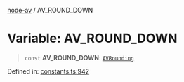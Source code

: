 [node-av](../globals.md) / AV\_ROUND\_DOWN

# Variable: AV\_ROUND\_DOWN

> `const` **AV\_ROUND\_DOWN**: [`AVRounding`](../type-aliases/AVRounding.md)

Defined in: [constants.ts:942](https://github.com/seydx/av/blob/f8631fc881b394300b1479f511d55cf1c370a87f/src/constants/constants.ts#L942)
